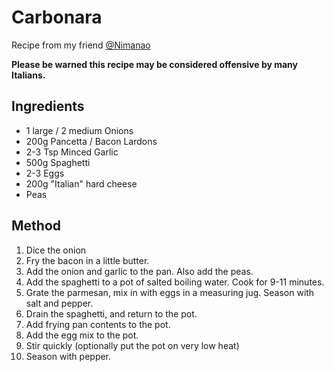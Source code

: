 # Carbonara

Recipe from my friend [@Nimanao](https://github.com/nimanao)

**Please be warned this recipe may be considered offensive by many Italians.**

## Ingredients

- 1 large / 2 medium Onions
- 200g Pancetta / Bacon Lardons
- 2-3 Tsp Minced Garlic
- 500g Spaghetti
- 2-3 Eggs
- 200g "Italian" hard cheese
- Peas

## Method

1. Dice the onion
2. Fry the bacon in a little butter.
3. Add the onion and garlic to the pan. Also add the peas.
4. Add the spaghetti to a pot of salted boiling water. Cook for 9-11 minutes.
5. Grate the parmesan, mix in with eggs in a measuring jug. Season with salt and pepper.
6. Drain the spaghetti, and return to the pot.
7. Add frying pan contents to the pot.
8. Add the egg mix to the pot.
9. Stir quickly (optionally put the pot on very low heat)
10. Season with pepper.
